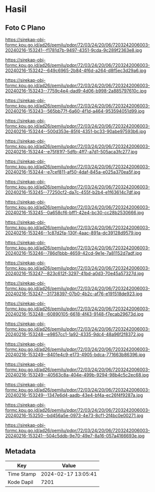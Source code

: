 # Hasil

## Foto C Plano

https://sirekap-obj-formc.kpu.go.id/ad26/pemilu/pdpr/72/03/24/20/06/7203242006003-20240216-153241--f1781d7b-9497-4351-9cda-9c289f2363e8.jpg

https://sirekap-obj-formc.kpu.go.id/ad26/pemilu/pdpr/72/03/24/20/06/7203242006003-20240216-153242--649c6965-2b84-4f6d-a264-d8f5ec3d29a6.jpg

https://sirekap-obj-formc.kpu.go.id/ad26/pemilu/pdpr/72/03/24/20/06/7203242006003-20240216-153243--7759c4e4-dad9-4d06-b998-2a885797610c.jpg

https://sirekap-obj-formc.kpu.go.id/ad26/pemilu/pdpr/72/03/24/20/06/7203242006003-20240216-153243--565bb77f-6a60-4f1d-a464-953594051d99.jpg

https://sirekap-obj-formc.kpu.go.id/ad26/pemilu/pdpr/72/03/24/20/06/7203242006003-20240216-153244--500d353e-85f4-4351-bc33-90abe97593b6.jpg

https://sirekap-obj-formc.kpu.go.id/ad26/pemilu/pdpr/72/03/24/20/06/7203242006003-20240216-153244--e75f81f7-5dfb-4ff7-a7d1-505aca3fc277.jpg

https://sirekap-obj-formc.kpu.go.id/ad26/pemilu/pdpr/72/03/24/20/06/7203242006003-20240216-153244--e7cef811-af50-4daf-845a-e025a370ea5f.jpg

https://sirekap-obj-formc.kpu.go.id/ad26/pemilu/pdpr/72/03/24/20/06/7203242006003-20240216-153245--77250cf2-da7c-455f-b2b4-e1f63614c7df.jpg

https://sirekap-obj-formc.kpu.go.id/ad26/pemilu/pdpr/72/03/24/20/06/7203242006003-20240216-153245--0a658cf6-bff1-42e4-bc30-cc28b2530666.jpg

https://sirekap-obj-formc.kpu.go.id/ad26/pemilu/pdpr/72/03/24/20/06/7203242006003-20240216-153246--1c87d2fa-130f-4aac-891a-dc39128d9579.jpg

https://sirekap-obj-formc.kpu.go.id/ad26/pemilu/pdpr/72/03/24/20/06/7203242006003-20240216-153246--786d1bbb-4659-42cd-9e1e-7a81152d7adf.jpg

https://sirekap-obj-formc.kpu.go.id/ad26/pemilu/pdpr/72/03/24/20/06/7203242006003-20240216-153247--823c612f-3297-41bd-a0d3-70e45a57327d.jpg

https://sirekap-obj-formc.kpu.go.id/ad26/pemilu/pdpr/72/03/24/20/06/7203242006003-20240216-153247--31738397-07b0-4b2c-af76-e191518de923.jpg

https://sirekap-obj-formc.kpu.go.id/ad26/pemilu/pdpr/72/03/24/20/06/7203242006003-20240216-153248--60890105-6618-4f43-9148-f7ecab29673d.jpg

https://sirekap-obj-formc.kpu.go.id/ad26/pemilu/pdpr/72/03/24/20/06/7203242006003-20240216-153248--e9857cc1-1a92-4335-9dc4-48a96f2f8372.jpg

https://sirekap-obj-formc.kpu.go.id/ad26/pemilu/pdpr/72/03/24/20/06/7203242006003-20240216-153249--8401e4c9-e173-4905-bdca-771663b86396.jpg

https://sirekap-obj-formc.kpu.go.id/ad26/pemilu/pdpr/72/03/24/20/06/7203242006003-20240216-153249--40563c8a-404e-499b-9294-98b4c5c2ec68.jpg

https://sirekap-obj-formc.kpu.go.id/ad26/pemilu/pdpr/72/03/24/20/06/7203242006003-20240216-153249--1347e6d4-aadb-43e4-bf4a-ec26f4f9287a.jpg

https://sirekap-obj-formc.kpu.go.id/ad26/pemilu/pdpr/72/03/24/20/06/7203242006003-20240216-153250--bd456a5e-0973-4e73-8cf1-2f4bc0e00271.jpg

https://sirekap-obj-formc.kpu.go.id/ad26/pemilu/pdpr/72/03/24/20/06/7203242006003-20240216-153241--504c5ddb-9e70-49e7-8a16-057a4166693e.jpg


## Metadata

| Key        | Value               |
| ---------- | ------------------- |
| Time Stamp | 2024-02-17 13:05:41 |
| Kode Dapil | 7201                |



